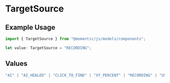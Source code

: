 # TargetSource

## Example Usage

```typescript
import { TargetSource } from "@momentic/js/models/components";

let value: TargetSource = "RECORDING";
```

## Values

```typescript
"AI" | "AI_HEALED" | "CLICK_TO_FIND" | "XY_PERCENT" | "RECORDING" | "USER_CSS_SELECTOR"
```